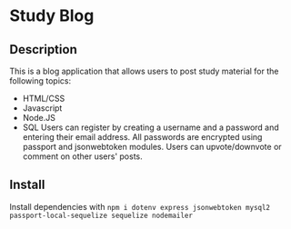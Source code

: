 # Study Blog 

## Description

This is a blog application that allows users to post study material for the following topics:
* HTML/CSS
* Javascript
* Node.JS
* SQL
Users can register by creating a username and a password and entering their email address. All passwords are encrypted using passport and jsonwebtoken modules. Users can upvote/downvote or comment on other users' posts.

## Install

Install dependencies with `npm i dotenv express jsonwebtoken mysql2 passport-local-sequelize sequelize nodemailer`


